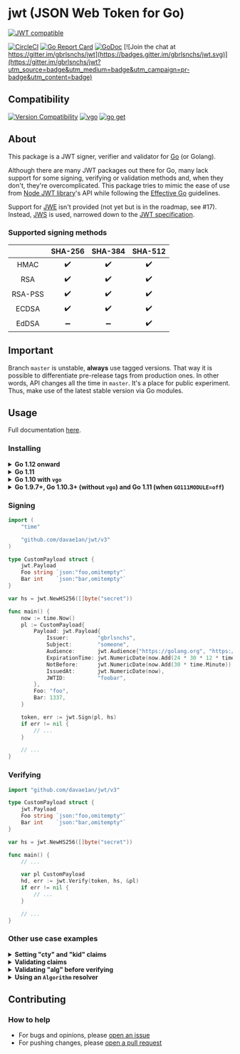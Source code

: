 # jwt (JSON Web Token for Go)
[![JWT compatible](https://jwt.io/img/badge.svg)](https://jwt.io)  

[![CircleCI](https://circleci.com/gh/gbrlsnchs/jwt.svg?style=shield)](https://circleci.com/gh/gbrlsnchs/jwt)
[![Go Report Card](https://goreportcard.com/badge/github.com/gbrlsnchs/jwt)](https://goreportcard.com/report/github.com/gbrlsnchs/jwt)
[![GoDoc](https://godoc.org/github.com/gbrlsnchs/jwt?status.svg)](https://godoc.org/github.com/gbrlsnchs/jwt)
[![Join the chat at https://gitter.im/gbrlsnchs/jwt](https://badges.gitter.im/gbrlsnchs/jwt.svg)](https://gitter.im/gbrlsnchs/jwt?utm_source=badge&utm_medium=badge&utm_campaign=pr-badge&utm_content=badge)

## Compatibility
[![Version Compatibility](https://img.shields.io/badge/go%20modules-go1.11+-5272b4.svg)](https://github.com/gbrlsnchs/jwt#installing)
[![vgo](https://img.shields.io/badge/vgo-go1.10-5272b4.svg)](https://github.com/gbrlsnchs/jwt#installing)
[![go get](https://img.shields.io/badge/go%20get-go1.9.7+,%20go1.10.3+%20and%20go1.11-5272b4.svg)](https://github.com/gbrlsnchs/jwt#installing)

## About
This package is a JWT signer, verifier and validator for [Go](https://golang.org) (or Golang).

Although there are many JWT packages out there for Go, many lack support for some signing, verifying or validation methods and, when they don't, they're overcomplicated. This package tries to mimic the ease of use from [Node JWT library](https://github.com/auth0/node-jsonwebtoken)'s API while following the [Effective Go](https://golang.org/doc/effective_go.html) guidelines.

Support for [JWE](https://tools.ietf.org/html/rfc7516) isn't provided (not yet but is in the roadmap, see #17). Instead, [JWS](https://tools.ietf.org/html/rfc7515) is used, narrowed down to the [JWT specification](https://tools.ietf.org/html/rfc7519).

### Supported signing methods
|         | SHA-256            | SHA-384            | SHA-512            |
|:-------:|:------------------:|:------------------:|:------------------:|
| HMAC    | :heavy_check_mark: | :heavy_check_mark: | :heavy_check_mark: |
| RSA     | :heavy_check_mark: | :heavy_check_mark: | :heavy_check_mark: |
| RSA-PSS | :heavy_check_mark: | :heavy_check_mark: | :heavy_check_mark: |
| ECDSA   | :heavy_check_mark: | :heavy_check_mark: | :heavy_check_mark: |
| EdDSA   | :heavy_minus_sign: | :heavy_minus_sign: | :heavy_check_mark: |

## Important
Branch `master` is unstable, **always** use tagged versions. That way it is possible to differentiate pre-release tags from production ones.
In other words, API changes all the time in `master`. It's a place for public experiment. Thus, make use of the latest stable version via Go modules.

## Usage
Full documentation [here](https://godoc.org/github.com/gbrlsnchs/jwt).

### Installing
<details><summary><b>Go 1.12 onward</b></summary>
<p>

```sh
$ go get -u github.com/davae1an/jwt/v3
```

</p>
</details>

<details><summary><b>Go 1.11</b></summary>
<p>

```sh
$ GO111MODULE=on go get -u github.com/davae1an/jwt/v3
```

</p>
</details>

<details><summary><b>Go 1.10 with <code>vgo</code></b></summary>
<p>

```sh
$ vgo get -u github.com/davae1an/jwt/v3
```

</p>
</details>

<details><summary><b>Go 1.9.7+, Go 1.10.3+ (without <code>vgo</code>) and Go 1.11 (when <code>GO111MODULE=off</code>)</b></summary>
<p>

```sh
$ go get -u github.com/davae1an/jwt/v3
```

#### Important
Your project must be inside the `GOPATH`.

</p>
</details>

### Signing
```go
import (
	"time"

	"github.com/davae1an/jwt/v3"
)

type CustomPayload struct {
	jwt.Payload
	Foo string `json:"foo,omitempty"`
	Bar int    `json:"bar,omitempty"`
}

var hs = jwt.NewHS256([]byte("secret"))

func main() {
	now := time.Now()
	pl := CustomPayload{
		Payload: jwt.Payload{
			Issuer:         "gbrlsnchs",
			Subject:        "someone",
			Audience:       jwt.Audience{"https://golang.org", "https://jwt.io"},
			ExpirationTime: jwt.NumericDate(now.Add(24 * 30 * 12 * time.Hour)),
			NotBefore:      jwt.NumericDate(now.Add(30 * time.Minute)),
			IssuedAt:       jwt.NumericDate(now),
			JWTID:          "foobar",
		},
		Foo: "foo",
		Bar: 1337,
	}

	token, err := jwt.Sign(pl, hs)
	if err != nil {
		// ...
	}

	// ...
}
```

### Verifying
```go
import "github.com/davae1an/jwt/v3"

type CustomPayload struct {
	jwt.Payload
	Foo string `json:"foo,omitempty"`
	Bar int    `json:"bar,omitempty"`
}

var hs = jwt.NewHS256([]byte("secret"))

func main() {
	// ...

	var pl CustomPayload
	hd, err := jwt.Verify(token, hs, &pl)
	if err != nil {
		// ...
	}

	// ...
}
```

### Other use case examples
<details><summary><b>Setting "cty" and "kid" claims</b></summary>
<p>

The "cty" and "kid" claims can be set by passing options to the `jwt.Sign` function:
```go
import (
	"time"

	"github.com/davae1an/jwt/v3"
)

var hs = jwt.NewHS256([]byte("secret"))

func main() {
	pl := jwt.Payload{
		Subject:  "gbrlsnchs",
		Issuer:   "gsr.dev",
		IssuedAt: jwt.NumericDate(time.Now()),
	}

	token, err := jwt.Sign(pl, hs, jwt.ContentType("JWT"), jwt.KeyID("my_key"))
	if err != nil {
		// ...
	}

	// ...
}
```

</p>
</details>

<details><summary><b>Validating claims</b></summary>
<p>


```go
import (
	"time"

	"github.com/davae1an/jwt/v3"
)

type CustomPayload struct {
	jwt.Payload
	Foo string `json:"foo,omitempty"`
	Bar int    `json:"bar,omitempty"`
}

var hs = jwt.NewHS256([]byte("secret"))

func main() {
	// ...

	var (
		now = time.Now()
		aud = jwt.Audience{"https://golang.org"}

		// Validate claims "iat", "exp" and "aud".
		iatValidator = jwt.IssuedAtValidator(now)
		expValidator = jwt.ExpirationTimeValidator(now)
		audValidator = jwt.AudienceValidator(aud)

		// Use jwt.ValidatePayload to build a jwt.VerifyOption.
		// Validators are run in the order informed.
		pl              CustomPayload
		validatePayload = jwt.ValidatePayload(&pl.Payload, iatValidator, expValidator, audValidator)
	)

	hd, err := jwt.Verify(token, hs, &pl, validatePayload)
	if err != nil {
		// ...
	}

	// ...
}
```

</p>
</details>

<details><summary><b>Validating "alg" before verifying</b></summary>
<p>

For validating the "alg" field in a JOSE header **before** verification, the `jwt.ValidateHeader` option must be passed to `jwt.Verify`.
```go
import "github.com/davae1an/jwt/v3"

var hs = jwt.NewHS256([]byte("secret"))

func main() {
	// ...

	var pl jwt.Payload
	if _, err := jwt.Verify(token, hs, &pl, jwt.ValidateHeader); err != nil {
		// ...
	}

	// ...
}
```

</p>
</details>

<details><summary><b>Using an <code>Algorithm</code> resolver</b></summary>
<p>

```go
import (
	"errors"

	"github.com/davae1an/jwt/v3"
	"github.com/davae1an/jwt/v3/jwtutil"
)

var (
	// ...

	rs256 = jwt.NewRS256(jwt.RSAPublicKey(myRSAPublicKey))
	es256 = jwt.NewES256(jwt.ECDSAPublicKey(myECDSAPublicKey))
)

func main() {
	rv := &jwtutil.Resolver{New: func(hd jwt.Header) {
		switch hd.KeyID {
		case "foo":
			return rs256, nil
		case "bar":
			return es256, nil
		default:
			return nil, errors.New(`invalid "kid"`)
		}
	}}
	var pl jwt.Payload
	if _, err := jwt.Verify(token, rv, &pl); err != nil {
		// ...
	}

	// ...
}
```

</p>
</details>

## Contributing
### How to help
- For bugs and opinions, please [open an issue](https://github.com/gbrlsnchs/jwt/issues/new)
- For pushing changes, please [open a pull request](https://github.com/gbrlsnchs/jwt/compare)
